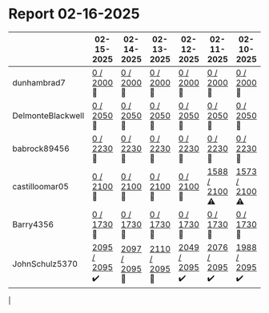 # Report 02-16-2025
| | 02-15-2025 | 02-14-2025 | 02-13-2025 | 02-12-2025 | 02-11-2025 | 02-10-2025 | 02-09-2025 |
| --- | --- | --- | --- | --- | --- | --- | --- |
| dunhambrad7 | [0 / 2000](https://www.myfitnesspal.com/food/diary/dunhambrad7?date=2025-02-15) :no_entry_sign: | [0 / 2000](https://www.myfitnesspal.com/food/diary/dunhambrad7?date=2025-02-14) :no_entry_sign: | [0 / 2000](https://www.myfitnesspal.com/food/diary/dunhambrad7?date=2025-02-13) :no_entry_sign: | [0 / 2000](https://www.myfitnesspal.com/food/diary/dunhambrad7?date=2025-02-12) :no_entry_sign: | [0 / 2000](https://www.myfitnesspal.com/food/diary/dunhambrad7?date=2025-02-11) :no_entry_sign: | [0 / 2000](https://www.myfitnesspal.com/food/diary/dunhambrad7?date=2025-02-10) :no_entry_sign: | [0 / 2000](https://www.myfitnesspal.com/food/diary/dunhambrad7?date=2025-02-09) :no_entry_sign: |
| DelmonteBlackwell | [0 / 2050](https://www.myfitnesspal.com/food/diary/DelmonteBlackwell?date=2025-02-15) :no_entry_sign: | [0 / 2050](https://www.myfitnesspal.com/food/diary/DelmonteBlackwell?date=2025-02-14) :no_entry_sign: | [0 / 2050](https://www.myfitnesspal.com/food/diary/DelmonteBlackwell?date=2025-02-13) :no_entry_sign: | [0 / 2050](https://www.myfitnesspal.com/food/diary/DelmonteBlackwell?date=2025-02-12) :no_entry_sign: | [0 / 2050](https://www.myfitnesspal.com/food/diary/DelmonteBlackwell?date=2025-02-11) :no_entry_sign: | [0 / 2050](https://www.myfitnesspal.com/food/diary/DelmonteBlackwell?date=2025-02-10) :no_entry_sign: | [0 / 2050](https://www.myfitnesspal.com/food/diary/DelmonteBlackwell?date=2025-02-09) :no_entry_sign: |
| babrock89456 | [0 / 2230](https://www.myfitnesspal.com/food/diary/babrock89456?date=2025-02-15) :no_entry_sign: | [0 / 2230](https://www.myfitnesspal.com/food/diary/babrock89456?date=2025-02-14) :no_entry_sign: | [0 / 2230](https://www.myfitnesspal.com/food/diary/babrock89456?date=2025-02-13) :no_entry_sign: | [0 / 2230](https://www.myfitnesspal.com/food/diary/babrock89456?date=2025-02-12) :no_entry_sign: | [0 / 2230](https://www.myfitnesspal.com/food/diary/babrock89456?date=2025-02-11) :no_entry_sign: | [0 / 2230](https://www.myfitnesspal.com/food/diary/babrock89456?date=2025-02-10) :no_entry_sign: | [0 / 2230](https://www.myfitnesspal.com/food/diary/babrock89456?date=2025-02-09) :no_entry_sign: |
| castilloomar05 | [0 / 2100](https://www.myfitnesspal.com/food/diary/castilloomar05?date=2025-02-15) :no_entry_sign: | [0 / 2100](https://www.myfitnesspal.com/food/diary/castilloomar05?date=2025-02-14) :no_entry_sign: | [0 / 2100](https://www.myfitnesspal.com/food/diary/castilloomar05?date=2025-02-13) :no_entry_sign: | [0 / 2100](https://www.myfitnesspal.com/food/diary/castilloomar05?date=2025-02-12) :no_entry_sign: | [1588 / 2100](https://www.myfitnesspal.com/food/diary/castilloomar05?date=2025-02-11) :warning: | [1573 / 2100](https://www.myfitnesspal.com/food/diary/castilloomar05?date=2025-02-10) :warning: | [2290 / 2100](https://www.myfitnesspal.com/food/diary/castilloomar05?date=2025-02-09) :no_entry_sign: |
| Barry4356 | [0 / 1730](https://www.myfitnesspal.com/food/diary/Barry4356?date=2025-02-15) :no_entry_sign: | [0 / 1730](https://www.myfitnesspal.com/food/diary/Barry4356?date=2025-02-14) :no_entry_sign: | [0 / 1730](https://www.myfitnesspal.com/food/diary/Barry4356?date=2025-02-13) :no_entry_sign: | [0 / 1730](https://www.myfitnesspal.com/food/diary/Barry4356?date=2025-02-12) :no_entry_sign: | [0 / 1730](https://www.myfitnesspal.com/food/diary/Barry4356?date=2025-02-11) :no_entry_sign: | [0 / 1730](https://www.myfitnesspal.com/food/diary/Barry4356?date=2025-02-10) :no_entry_sign: | [0 / 1730](https://www.myfitnesspal.com/food/diary/Barry4356?date=2025-02-09) :no_entry_sign: |
| JohnSchulz5370 | [2095 / 2095](https://www.myfitnesspal.com/food/diary/JohnSchulz5370?date=2025-02-15) :heavy_check_mark: | [2097 / 2095](https://www.myfitnesspal.com/food/diary/JohnSchulz5370?date=2025-02-14) :no_entry_sign: | [2110 / 2095](https://www.myfitnesspal.com/food/diary/JohnSchulz5370?date=2025-02-13) :no_entry_sign: | [2049 / 2095](https://www.myfitnesspal.com/food/diary/JohnSchulz5370?date=2025-02-12) :heavy_check_mark: | [2076 / 2095](https://www.myfitnesspal.com/food/diary/JohnSchulz5370?date=2025-02-11) :heavy_check_mark: | [1988 / 2095](https://www.myfitnesspal.com/food/diary/JohnSchulz5370?date=2025-02-10) :heavy_check_mark: | [1992 / 2095](https://www.myfitnesspal.com/food/diary/JohnSchulz5370?date=2025-02-09) :heavy_check_mark: |
|